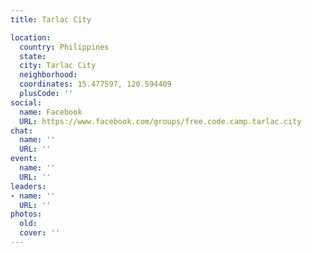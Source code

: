 ```yaml
---
title: Tarlac City

location:
  country: Philippines
  state: 
  city: Tarlac City
  neighborhood: 
  coordinates: 15.477597, 120.594409
  plusCode: ''
social:
  name: Facebook
  URL: https://www.facebook.com/groups/free.code.camp.tarlac.city
chat:
  name: ''
  URL: ''
event:
  name: ''
  URL: ''
leaders:
- name: ''
  URL: ''
photos:
  old: 
  cover: ''
---
```

